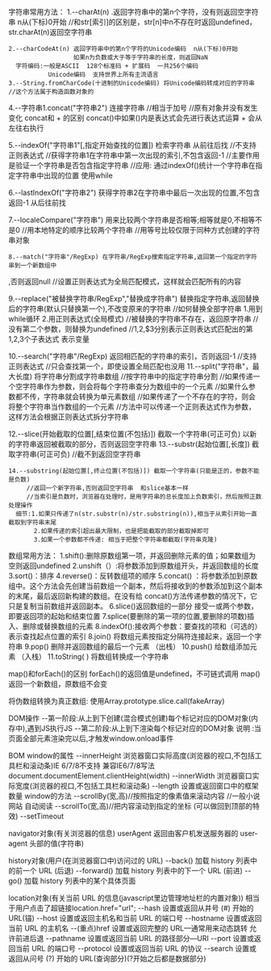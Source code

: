 字符串常用方法：
    1.--charAt(n) .返回字符串中的第n个字符，没有则返回空字符串  n从(下标)0开始
        //和str[索引]的区别是，str[n]中n不存在时返回undefined，str.charAt(n)返回空字符串

    2.--charCodeAt(n) 返回字符串中的第n个字符的Unicode编码  n从(下标)0开始
                      如果n为负数或大于等于字符串的长度，则返回NaN
      字符编码:一般是ASCII  128个标准码 + 扩展码  一共256个编码
               Unicode编码  支持世界上所有主流语言
    3.--String.fromCharCode(十进制的Unicode编码) 将Unicode编码转成对应的字符串 //这个方法属于构造函数对象的
 
   4.--字符串1.concat("字符串2") 连接字符串  //相当于加号 //原有对象并没有发生变化
        concat和 + 的区别   concat()中如果()内是表达式会先进行表达式运算    + 会从左往右执行
 
   5.--indexOf("字符串1"[,指定开始查找的位置]) 检索字符串  从前往后找 //不支持正则表达式
         //获得字符串1在字符串中第一次出现的索引,不包含返回-1
         //主要作用是验证一个字符串是否包含指定字符串
         //应用: 通过indexOf()统计一个字符串在指定字符串中出现的位置  使用while
 
   6.--lastIndexOf("字符串2") 获得字符串2在字符串中最后一次出现的位置,不包含返回-1 从后往前找
 
   7.--localeCompare("字符串") 用来比较两个字符串是否相等;相等就是0,不相等不是0
        //用本地特定的顺序比较两个字符串
        //用等号比较仅限于同种方式创建的字符串对象

    8.--match("字符串"/RegExp) 在字符串/RegExp搜索指定字符串,返回第一个指定的字符串到一个新数组中
,否则返回null   //设置正则表达式为全局匹配模式，这样就会匹配所有的内容
 
   9.--replace("被替换字符串/RegExp","替换成字符串") 替换指定字符串,返回替换后的字符串(默认只替换第一个),不改变原来的字符串
        //如何替换全部字符串  1.用到while循环  2.用正则表达式(全局模式)
        //被替换的字符串不存在，返回原字符串
        //没有第二个参数，则替换为undefined
        //$1,$2,$3分别表示正则表达式匹配出的第1,2,3个子表达式  表示变量
 
   10.--search("字符串"/RegExp) 返回相匹配的字符串的索引，否则返回-1  //支持正则表达式
         //只会查找第一个，即使设置全局匹配也没用
    11.--split("字符串"，最大长度) 将字符串分割成字符串数组     //按字符串中的指定字符串分割
         //如果传递一个空字符串作为参数，则会将每个字符串查分为数组中的一个元素
         //如果什么参数都不传，字符串就会转换为单元素数组
         //如果传递了一个不存在的字符，则会将整个字符串当作数组的一个元素
         //方法中可以传递一个正则表达式作为参数，这样方法会根据正则表达式拆分字符串
 
   12.--slice(开始截取的位置[,结束位置(不包括)]) 截取一个字符串(可正可负)
以新的字符串返回被截取的部分，否则返回空字符串
    13.--substr(起始位置[,长度]) 截取字符串(可正可负)  //截不到返回空字符串

    14.--substring(起始位置[,终止位置(不包括)]) 截取一个字符串(只能是正的，参数不能是负数)  
         //返回一个新字符串,否则返回空字符串  和slice基本一样
         //当索引是负数时，浏览器在处理时，是用字符串的总长度加上负数索引，然后按照正数处理操作
      细节:1.如果只传递了n(str.substr(n)/str.substring(n)),相当于从索引开始一直截取到字符串末尾
           2.如果传递的索引超出最大限制，也是把能截取的部分截取掉即可
           3.如果一个参数都不传递: 相当于把整个字符串都截取(字符串克隆)
  



数组常用方法：
  1.shift():删除原数组第一项，并返回删除元素的值；如果数组为空则返回undefined 
  2.unshift（）:将参数添加到原数组开头，并返回数组的长度
  3.sort()：排序
  4.reverse()：反转数组项的顺序
  5.concat() ：将参数添加到原数组中。这个方法会先创建当前数组一个副本，然后将接收到的参数添加到这个副本的末尾，最后返回新构建的数组。在没有给 concat()方法传递参数的情况下，它只是复制当前数组并返回副本。
  6.slice()返回数组的一部分   接受一或两个参数，即要返回项的起始和结束位置
  7.splice(要删除的第一项的位置,要删除的项数)插入、删除或替换数组的元素
  8.indexOf():接收两个参数：要查找的项和（可选的）表示查找起点位置的索引
  8.join() 将数组元素按指定分隔符连接起来，返回一个字符串 
  9.pop() 删除并返回数组的最后一个元素 （出栈）
  10.push() 给数组添加元素 （入栈）
  11.toString( ) 将数组转换成一个字符串 

  map()和forEach()的区别
    forEach()的返回值是undefined，不可链式调用
    map()返回一个新数组，原数组不会变

将伪数组转换为真正数组:
    使用Array.prototype.slice.call(fakeArray)

DOM操作
    --第一阶段:从上到下创建(混合模式创建)每个标记对应的DOM对象(内存中),遇到JS执行JS
    --第二阶段:从上到下渲染每个标记对应的DOM对象
    说明 :当页面全部元素渲染完以后,才触发window.onload事件

  


BOM
  window的属性 
    --innerHeight 浏览器窗口实际高度(浏览器的视口,不包括工具栏和滚动条)IE 6/7/8不支持
         兼容IE6/7/8写法
         document.documentElement.clientHeight(width)
    --innerWidth   浏览器窗口实际宽度(浏览器的视口,不包括工具栏和滚动条)
    --length 设置或返回窗口中的框架数量
  window的方法
    --scrollBy(宽,高)//按照指定的像素值来滚动内容   //一般小说网站 自动阅读
    --scrollTo(宽,高)//把内容滚动到指定的坐标  (可以做回到顶部的特效)
    --setTimeout

  navigator对象(有关浏览器的信息)
    userAgent 返回由客户机发送服务器的 user-agent 头部的值(字符串)

  history对象(用户(在浏览器窗口中)访问过的 URL)
    --back() 加载 history 列表中的前一个 URL (后退)
    --forward() 加载 history 列表中的下一个 URL (前进)
    --go() 加载 history 列表中的某个具体页面

  location对象(有关当前 URL 的信息(javascript里边管理地址栏的内置对象))
  相当于用户点击了超链接location.href="url";
     --hash 设置或返回从井号 (#) 开始的 URL(锚)
    --host 设置或返回主机名和当前 URL 的端口号
    --hostname 设置或返回当前 URL 的主机名
    --(重点)href 设置或返回完整的 URL—通常用来动态跳转   允许前进后退
    --pathname 设置或返回当前 URL 的路径部分—URI
    --port 设置或返回当前 URL 的端口号
    --protocol 设置或返回当前 URL 的协议
    --search 设置或返回从问号 (?) 开始的 URL(查询部分)(?开始之后都是数据部分)








